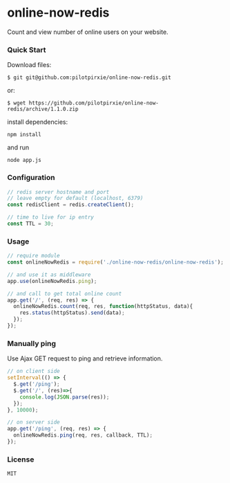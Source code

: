 # online-now-redis
Count and view number of online users on your website.

### Quick Start
Download files:
```
$ git git@github.com:pilotpirxie/online-now-redis.git
```
or:
```
$ wget https://github.com/pilotpirxie/online-now-redis/archive/1.1.0.zip
```
install dependencies:
```
npm install
```
and run
```
node app.js
```

### Configuration
```js
// redis server hostname and port
// leave empty for default (localhost, 6379)
const redisClient = redis.createClient();

// time to live for ip entry
const TTL = 30;
```

### Usage
```js
// require module
const onlineNowRedis = require('./online-now-redis/online-now-redis');

// and use it as middleware
app.use(onlineNowRedis.ping);

// and call to get total online count 
app.get('/', (req, res) => {
  onlineNowRedis.count(req, res, function(httpStatus, data){
    res.status(httpStatus).send(data);
  });
});
```

### Manually ping 
Use Ajax GET request to ping and retrieve information.
```js
// on client side
setInterval(() => {
  $.get('/ping');
  $.get('/', (res)=>{
    console.log(JSON.parse(res));
  });
}, 10000);

// on server side
app.get('/ping', (req, res) => {
  onlineNowRedis.ping(req, res, callback, TTL);
});
```
### License
```
MIT
```

